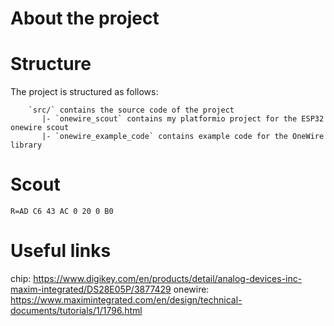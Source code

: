 # About the project



# Structure

The project is structured as follows:

        `src/` contains the source code of the project
           |- `onewire_scout` contains my platformio project for the ESP32 onewire scout
           |- `onewire_example_code` contains example code for the OneWire library

# Scout

`R=AD C6 43 AC 0 20 0 B0`

# Useful links
chip: https://www.digikey.com/en/products/detail/analog-devices-inc-maxim-integrated/DS28E05P/3877429
onewire: https://www.maximintegrated.com/en/design/technical-documents/tutorials/1/1796.html